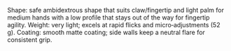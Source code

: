 Shape: safe ambidextrous shape that suits claw/fingertip and light palm for medium hands with a low profile that stays out of the way for fingertip agility.
Weight: very light; excels at rapid flicks and micro‑adjustments (52 g).
Coating: smooth matte coating; side walls keep a neutral flare for consistent grip.
